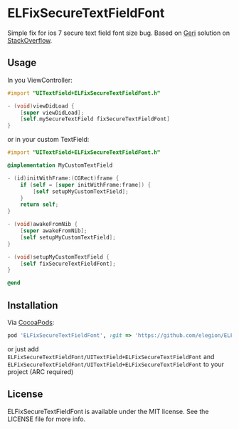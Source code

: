 # ELFixSecureTextFieldFont
Simple fix for ios 7 secure text field font size bug.
Based on [Geri](http://stackoverflow.com/users/215282/geri) solution on [StackOverflow](http://stackoverflow.com/a/22596030).

## Usage

In you ViewController:

``` objective-c
#import "UITextField+ELFixSecureTextFieldFont.h"

- (void)viewDidLoad {
    [super viewDidLoad];
    [self.mySecureTextField fixSecureTextFieldFont]
}
```

or in your custom TextField:

``` objective-c
#import "UITextField+ELFixSecureTextFieldFont.h"

@implementation MyCustomTextField

- (id)initWithFrame:(CGRect)frame {
    if (self = [super initWithFrame:frame]) {
        [self setupMyCustomTextField];
    }
    return self;
}

- (void)awakeFromNib {
    [super awakeFromNib];
    [self setupMyCustomTextField];
}

- (void)setupMyCustomTextField {
    [self fixSecureTextFieldFont];
}

@end
```

## Installation

Via [CocoaPods](http://cocoapods.org):

``` ruby
pod 'ELFixSecureTextFieldFont', :git => 'https://github.com/elegion/ELFixSecureTextFieldFont.git'
```

or just add `ELFixSecureTextFieldFont/UITextField+ELFixSecureTextFieldFont` and `ELFixSecureTextFieldFont/UITextField+ELFixSecureTextFieldFont` to your project (ARC required)

## License

ELFixSecureTextFieldFont is available under the MIT license. See the LICENSE file for more info.
